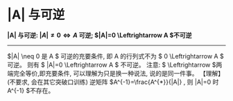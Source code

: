 # |A| 与可逆
**|A|  与可逆:  $|A| \neq 0 \Leftrightarrow A$  可逆;  $|A|=0 \Leftrightarrow A  $不可逆**

-----
 $|A| \neq 0  是  A $ 可逆的充要条件,
即  A  的行列式不为 $ 0 \Leftrightarrow A $ 可逆。
则有 $ |A|=0 \Leftrightarrow A $ 不可逆。
注意: $ \Leftrightarrow  $两端完全等价,即充要条件, 可以理解为只是换一种说法, 说的是同一件事。
【理解】 (不要求, 会在其它突破口训练) 逆矩阵  $A^{-1}=\frac{A^{*}}{|A|} , 则  |A|=0  时  A^{-1}  $不存在。